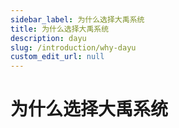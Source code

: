```yaml
---
sidebar_label: 为什么选择大禹系统
title: 为什么选择大禹系统
description: dayu
slug: /introduction/why-dayu
custom_edit_url: null
---
```


# 为什么选择大禹系统